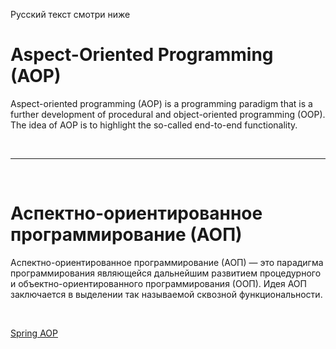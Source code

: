 Русский текст смотри ниже

# Aspect-Oriented Programming (AOP) #

Aspect-oriented programming (AOP) is a programming paradigm that is a further development of procedural and object-oriented programming (OOP). The idea of AOP is to highlight the so-called end-to-end functionality.


<br/><hr/><br/>


# Аспектно-ориентированное программирование (АОП) #

Аспектно-ориентированное программирование (АОП) — это парадигма программирования являющейся дальнейшим развитием процедурного и объектно-ориентированного программирования (ООП). Идея АОП заключается в выделении так называемой сквозной функциональности.

<br/>

<a href="https://docs.spring.io/spring-framework/reference/core/aop.html" target="_blank">Spring AOP</a>